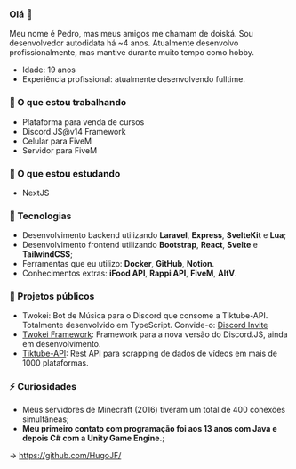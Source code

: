 ### Olá 👋

 Meu nome é Pedro, mas meus amigos me chamam de doiská. Sou desenvolvedor autodidata há ~4 anos. Atualmente desenvolvo profissionalmente, mas mantive durante muito tempo como hobby.

- Idade: 19 anos
- Experiência profissional: atualmente desenvolvendo fulltime.

### 🔭 O que estou trabalhando
 - Plataforma para venda de cursos
 - Discord.JS@v14 Framework
 - Celular para FiveM
 - Servidor para FiveM

### 📖 O que estou estudando
 - NextJS

### 🤖 Tecnologias
 - Desenvolvimento backend utilizando **Laravel**, **Express**, **SvelteKit** e **Lua**;
 - Desenvolvimento frontend utilizando **Bootstrap**, **React**, **Svelte** e **TailwindCSS**;
 - Ferramentas que eu utilizo: **Docker**, **GitHub**, **Notion**.
 - Conhecimentos extras: **iFood API**, **Rappi API**, **FiveM**, **AltV**.

### 📰 Projetos públicos

- Twokei: Bot de Música para o Discord que consome a Tiktube-API. Totalmente desenvolvido em TypeScript. Convide-o: [Discord Invite](https://discord.com/api/oauth2/authorize?client_id=926580642798534666&permissions=37088600&scope=bot%20applications.commands)
- [Twokei Framework](https://github.com/doiska/twokei-framework/tree/main/src/client): Framework para a nova versão do Discord.JS, ainda em desenvolvimento.
- [Tiktube-API](https://github.com/doiska/Tiktube-API): Rest API para scrapping de dados de vídeos em mais de 1000 plataformas.

### ⚡ Curiosidades
 - Meus servidores de Minecraft (2016) tiveram um total de 400 conexões simultâneas;
 - **Meu primeiro contato com programação foi aos 13 anos com Java e depois C# com a Unity Game Engine.**;

-> https://github.com/HugoJF/

